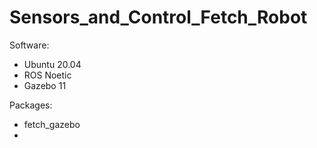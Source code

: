 # Sensors_and_Control_Fetch_Robot

Software:

- Ubuntu 20.04
- ROS Noetic
- Gazebo 11

Packages:

- fetch_gazebo
- 

